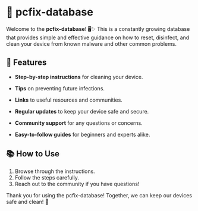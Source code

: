 # 🚀 pcfix-database

Welcome to the **pcfix-database**! 🖥️✨ This is a constantly growing database that provides simple and effective guidance on how to reset, disinfect, and clean your device from known malware and other common problems.

## 🌟 Features
- **Step-by-step instructions** for cleaning your device.
- **Tips** on preventing future infections.
- **Links** to useful resources and communities.

- **Regular updates** to keep your device safe and secure.
- **Community support** for any questions or concerns.
- **Easy-to-follow guides** for beginners and experts alike.


## 📚 How to Use
1. Browse through the instructions.
2. Follow the steps carefully.
3. Reach out to the community if you have questions!

Thank you for using the pcfix-database! Together, we can keep our devices safe and clean! 💪
